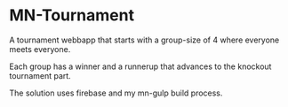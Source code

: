MN-Tournament
=============

A tournament webbapp that starts with a group-size of 4 where everyone meets everyone.

Each group has a winner and a runnerup that advances to the knockout tournament part.

The solution uses firebase and my mn-gulp build process.
